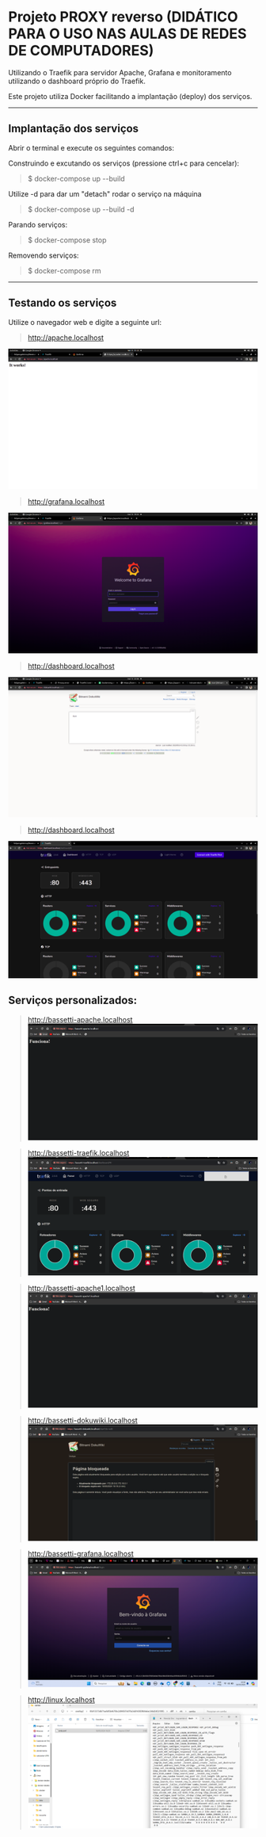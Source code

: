 # Projeto PROXY reverso  (DIDÁTICO PARA O USO NAS AULAS DE REDES DE COMPUTADORES)

 Utilizando o Traefik para servidor Apache, Grafana e monitoramento utilizando o dashboard próprio do Traefik.
    
Este projeto utiliza Docker facilitando a implantação (deploy) dos serviços. 
 ***

 ## Implantação dos serviços
 Abrir o terminal e execute os seguintes comandos:

Construindo e excutando os serviços (pressione ctrl+c para cencelar):

 > $ docker-compose up --build

 Utilize -d para dar um "detach" rodar o serviço na máquina

> $ docker-compose up --build -d

Parando serviços: 
> $ docker-compose stop

Removendo serviços: 
> $ docker-compose rm
***

 ## Testando os serviços

Utilize o navegador web e digite a seguinte url:

> http://apache.localhost

 ![Testando o Apache](doc/apache.png) 

 > http://grafana.localhost

 ![Testando o Grafana](doc/grafana.png) 

  > http://dashboard.localhost

 ![Testando o DocuWiki](doc/DocuWiki.png) 

  > http://dashboard.localhost

 ![Testando o Traefik](doc/dashboard.png) 

 

## Serviços personalizados:

> http://bassetti-apache.localhost
![Testando o Apache](imagens/apache-bassetti.png) 

> http://bassetti-traefik.localhost
![Testando o Traefik](imagens/traefik-bassetti.png)

> http://bassetti-apache1.localhost
![Testando o Apache1](imagens/apache1-bassetti.png)

> http://bassetti-dokuwiki.localhost
![Testando o Dokuwiki](imagens/dokuwiki-bassetti.png)

> http://bassetti-grafana.localhost
![Testando o Grafana](imagens/grafana-bassetti.png)

> http://linux.localhost
![Testando o Samba](imagens/samba.png) 
